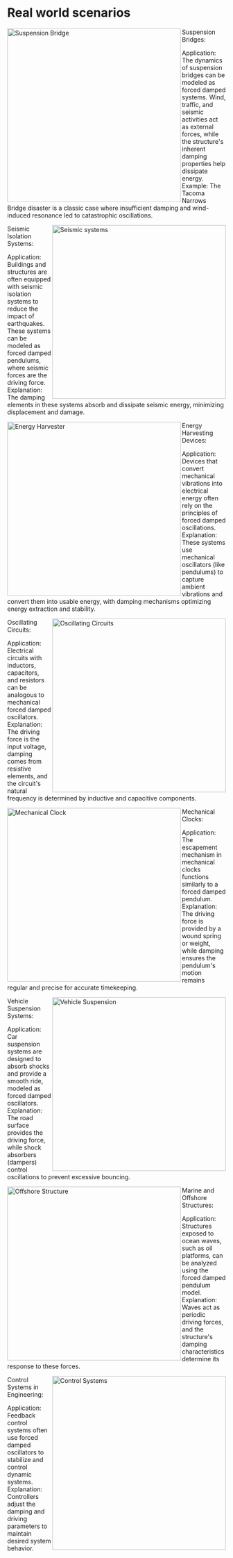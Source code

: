 # Real world scenarios

<img align="left" src="https://mg-2025p03.github.io/physics/_pics/SuspensionBridge.jpg" alt="Suspension Bridge" width="400px" height="400px">
Suspension Bridges:

Application: The dynamics of suspension bridges can be modeled as forced damped systems. Wind, traffic, and seismic activities act as external forces, while the structure's inherent damping properties help dissipate energy.
Example: The Tacoma Narrows Bridge disaster is a classic case where insufficient damping and wind-induced resonance led to catastrophic oscillations.


<img align="right" src="https://mg-2025p03.github.io/physics/_pics/seismicsystems.jpg" alt="Seismic systems" width="400px" height="400px">
Seismic Isolation Systems:

Application: Buildings and structures are often equipped with seismic isolation systems to reduce the impact of earthquakes. These systems can be modeled as forced damped pendulums, where seismic forces are the driving force.
Explanation: The damping elements in these systems absorb and dissipate seismic energy, minimizing displacement and damage.

<img align="left" src="https://mg-2025p03.github.io/physics/_pics/Harvester.png" alt="Energy Harvester" width="400px" height="400px">
Energy Harvesting Devices:

Application: Devices that convert mechanical vibrations into electrical energy often rely on the principles of forced damped oscillations.
Explanation: These systems use mechanical oscillators (like pendulums) to capture ambient vibrations and convert them into usable energy, with damping mechanisms optimizing energy extraction and stability.

<img align="right" src="https://mg-2025p03.github.io/physics/_pics/OS-1.jpg" alt="Oscillating Circuits" width="400px" height="400px">
Oscillating Circuits:

Application: Electrical circuits with inductors, capacitors, and resistors can be analogous to mechanical forced damped oscillators.
Explanation: The driving force is the input voltage, damping comes from resistive elements, and the circuit's natural frequency is determined by inductive and capacitive components.

<img align="left" src="https://mg-2025p03.github.io/physics/_pics/MechanicalClock2.png" alt="Mechanical Clock" width="400px" height="400px">
Mechanical Clocks:

Application: The escapement mechanism in mechanical clocks functions similarly to a forced damped pendulum.
Explanation: The driving force is provided by a wound spring or weight, while damping ensures the pendulum's motion remains regular and precise for accurate timekeeping.

<img align="right" src="https://mg-2025p03.github.io/physics/_pics/vehiclesuspension.jpg" alt="Vehicle Suspension" width="400px" height="400px">
Vehicle Suspension Systems:

Application: Car suspension systems are designed to absorb shocks and provide a smooth ride, modeled as forced damped oscillators.
Explanation: The road surface provides the driving force, while shock absorbers (dampers) control oscillations to prevent excessive bouncing.

<img align="left" src="https://mg-2025p03.github.io/physics/_pics/Offshorestructure.jpg" alt="Offshore Structure" width="400px" height="400px">
Marine and Offshore Structures:

Application: Structures exposed to ocean waves, such as oil platforms, can be analyzed using the forced damped pendulum model.
Explanation: Waves act as periodic driving forces, and the structure's damping characteristics determine its response to these forces.

<img align="right" src="https://mg-2025p03.github.io/physics/_pics/ControlSystems.png" alt="Control Systems" width="400px" height="400px">
Control Systems in Engineering:

Application: Feedback control systems often use forced damped oscillators to stabilize and control dynamic systems.
Explanation: Controllers adjust the damping and driving parameters to maintain desired system behavior.
